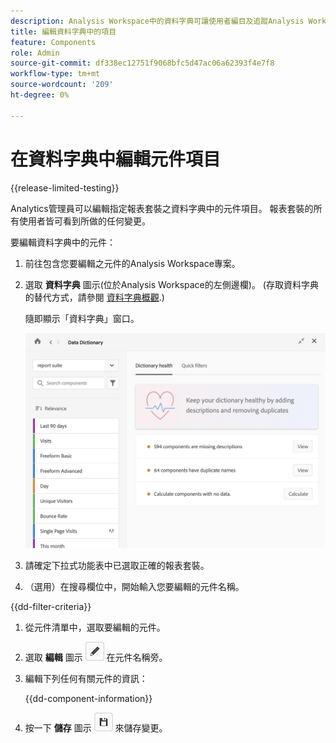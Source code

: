 ```yaml
---
description: Analysis Workspace中的資料字典可讓使用者編目及追蹤Analysis Workspace中的各種元件，包括其預期用途（已核准）、重複項目等。
title: 編輯資料字典中的項目
feature: Components
role: Admin
source-git-commit: df338ec12751f9068bfc5d47ac06a62393f4e7f8
workflow-type: tm+mt
source-wordcount: '209'
ht-degree: 0%

---
```


# 在資料字典中編輯元件項目

{{release-limited-testing}}

Analytics管理員可以編輯指定報表套裝之資料字典中的元件項目。 報表套裝的所有使用者皆可看到所做的任何變更。

要編輯資料字典中的元件：

1. 前往包含您要編輯之元件的Analysis Workspace專案。

1. 選取 **資料字典** 圖示(位於Analysis Workspace的左側邊欄)。 (存取資料字典的替代方式，請參閱 [資料字典概觀](/help/analyze/analysis-workspace/components/data-dictionary/data-dictionary-overview.md).)

   隨即顯示「資料字典」窗口。

   ![資料字典管理檢視](assets/data-dictionary-admin.png)

1. 請確定下拉式功能表中已選取正確的報表套裝。

1. （選用）在搜尋欄位中，開始輸入您要編輯的元件名稱。

{{dd-filter-criteria}}

1. 從元件清單中，選取要編輯的元件。

1. 選取 **編輯** 圖示 ![資料字典編輯圖示](assets/data-dictionary-edit-icon.png) 在元件名稱旁。

1. 編輯下列任何有關元件的資訊：

   {{dd-component-information}}

1. 按一下 **儲存** 圖示 ![資料字典儲存圖示](assets/data-dictionary-save-icon.png) 來儲存變更。
